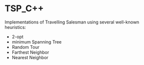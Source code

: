# TSP_C++
Implementations of Travelling Salesman using several well-known heuristics:
- 2-opt
- minimum Spanning Tree
- Random Tour
- Farthest Neighbor
- Nearest Neighbor
